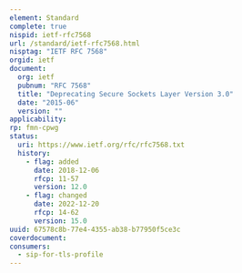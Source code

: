 ```yaml
---
element: Standard
complete: true
nispid: ietf-rfc7568
url: /standard/ietf-rfc7568.html
nisptag: "IETF RFC 7568"
orgid: ietf
document:
  org: ietf
  pubnum: "RFC 7568"
  title: "Deprecating Secure Sockets Layer Version 3.0"
  date: "2015-06"
  version: ""
applicability:
rp: fmn-cpwg
status:
  uri: https://www.ietf.org/rfc/rfc7568.txt
  history: 
    - flag: added
      date: 2018-12-06
      rfcp: 11-57
      version: 12.0
    - flag: changed
      date: 2022-12-20
      rfcp: 14-62
      version: 15.0
uuid: 67578c8b-77e4-4355-ab38-b77950f5ce3c
coverdocument:
consumers:
  - sip-for-tls-profile
---
```

